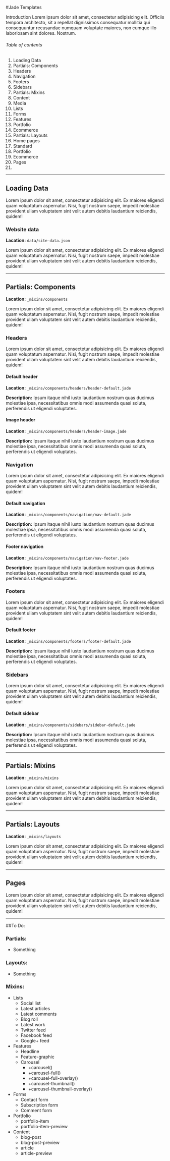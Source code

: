 #Jade Templates

Introduction Lorem ipsum dolor sit amet, consectetur adipisicing elit. Officiis tempora architecto, sit a repellat dignissimos consequatur mollitia qui consequuntur recusandae numquam voluptate maiores, non cumque illo laboriosam sint dolores. Nostrum.

###### Table of contents
1. Loading Data
2. Partials: Components
  1. Headers
  2. Navigation
  3. Footers
  4. Sidebars
3. Partials: Mixins
  1. Content 
  2. Media
  3. Lists
  4. Forms
  5. Features
  6. Portfolio
  7. Ecommerce
4. Partials: Layouts
  1. Home pages
  2. Standard
  3. Portfolio
  4. Ecommerce
5. Pages
  1. 

---

## Loading Data
Lorem ipsum dolor sit amet, consectetur adipisicing elit. Ex maiores eligendi quam voluptatum aspernatur. Nisi, fugit nostrum saepe, impedit molestiae provident ullam voluptatem sint velit autem debitis laudantium reiciendis, quidem!

### Website data
**Lacation:** `data/site-data.json`

Lorem ipsum dolor sit amet, consectetur adipisicing elit. Ex maiores eligendi quam voluptatum aspernatur. Nisi, fugit nostrum saepe, impedit molestiae provident ullam voluptatem sint velit autem debitis laudantium reiciendis, quidem!

---

## Partials: Components
**Lacation:** `_mixins/components`

Lorem ipsum dolor sit amet, consectetur adipisicing elit. Ex maiores eligendi quam voluptatum aspernatur. Nisi, fugit nostrum saepe, impedit molestiae provident ullam voluptatem sint velit autem debitis laudantium reiciendis, quidem!

### Headers
Lorem ipsum dolor sit amet, consectetur adipisicing elit. Ex maiores eligendi quam voluptatum aspernatur. Nisi, fugit nostrum saepe, impedit molestiae provident ullam voluptatem sint velit autem debitis laudantium reiciendis, quidem!

#### Default header
**Lacation:** `_mixins/components/headers/header-default.jade`

**Description:** Ipsum itaque nihil iusto laudantium nostrum quas ducimus molestiae ipsa, necessitatibus omnis modi assumenda quasi soluta, perferendis ut eligendi voluptates.

#### Image header
**Lacation:** `_mixins/components/headers/header-image.jade`

**Description:** Ipsum itaque nihil iusto laudantium nostrum quas ducimus molestiae ipsa, necessitatibus omnis modi assumenda quasi soluta, perferendis ut eligendi voluptates.

### Navigation
Lorem ipsum dolor sit amet, consectetur adipisicing elit. Ex maiores eligendi quam voluptatum aspernatur. Nisi, fugit nostrum saepe, impedit molestiae provident ullam voluptatem sint velit autem debitis laudantium reiciendis, quidem!

#### Default navigation
**Lacation:** `_mixins/components/navigation/nav-default.jade`

**Description:** Ipsum itaque nihil iusto laudantium nostrum quas ducimus molestiae ipsa, necessitatibus omnis modi assumenda quasi soluta, perferendis ut eligendi voluptates.

#### Footer navigation
**Lacation:** `_mixins/components/navigation/nav-footer.jade`

**Description:** Ipsum itaque nihil iusto laudantium nostrum quas ducimus molestiae ipsa, necessitatibus omnis modi assumenda quasi soluta, perferendis ut eligendi voluptates.



### Footers
Lorem ipsum dolor sit amet, consectetur adipisicing elit. Ex maiores eligendi quam voluptatum aspernatur. Nisi, fugit nostrum saepe, impedit molestiae provident ullam voluptatem sint velit autem debitis laudantium reiciendis, quidem!

#### Default footer
**Lacation:** `_mixins/components/footers/footer-default.jade`

**Description:** Ipsum itaque nihil iusto laudantium nostrum quas ducimus molestiae ipsa, necessitatibus omnis modi assumenda quasi soluta, perferendis ut eligendi voluptates.

### Sidebars
Lorem ipsum dolor sit amet, consectetur adipisicing elit. Ex maiores eligendi quam voluptatum aspernatur. Nisi, fugit nostrum saepe, impedit molestiae provident ullam voluptatem sint velit autem debitis laudantium reiciendis, quidem!

#### Default sidebar
**Lacation:** `_mixins/components/sidebars/sidebar-default.jade`

**Description:** Ipsum itaque nihil iusto laudantium nostrum quas ducimus molestiae ipsa, necessitatibus omnis modi assumenda quasi soluta, perferendis ut eligendi voluptates.

---

## Partials: Mixins
**Lacation:** `_mixins/mixins`

Lorem ipsum dolor sit amet, consectetur adipisicing elit. Ex maiores eligendi quam voluptatum aspernatur. Nisi, fugit nostrum saepe, impedit molestiae provident ullam voluptatem sint velit autem debitis laudantium reiciendis, quidem!

---

## Partials: Layouts
**Lacation:** `_mixins/layouts`

Lorem ipsum dolor sit amet, consectetur adipisicing elit. Ex maiores eligendi quam voluptatum aspernatur. Nisi, fugit nostrum saepe, impedit molestiae provident ullam voluptatem sint velit autem debitis laudantium reiciendis, quidem!

---

## Pages

Lorem ipsum dolor sit amet, consectetur adipisicing elit. Ex maiores eligendi quam voluptatum aspernatur. Nisi, fugit nostrum saepe, impedit molestiae provident ullam voluptatem sint velit autem debitis laudantium reiciendis, quidem! 

---

##To Do:

### Partials: 
* Something

### Layouts:
* Something

### Mixins:
* Lists
    - Social list
    - Latest articles
    - Latest comments
    - Blog roll
    - Latest work
    - Twitter feed
    - Facebook feed
    - Google+ feed
* Features
    - Headline
    - Feature-graphic
    - Carousel
      + +carousel()
      + +carousel-full()
      + +carousel-full-overlay()
      + +carousel-thumbnail()
      + +carousel-thumbnail-overlay()
* Forms
    - Contact form
    - Subscription form
    - Comment form
* Portfolio
    - portfolio-item
    - portfolio-item-preview
* Content
    - blog-post
    - blog-post-preview
    - article
    - article-preview


